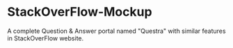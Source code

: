 # StackOverFlow-Mockup
A complete Question &amp; Answer portal named "Questra" with similar features in StackOverFlow website.
